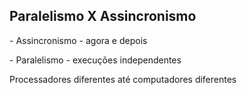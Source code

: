 ## Paralelismo X Assincronismo
 
<div class="section-left-align">
<p>- Assincronismo - agora e depois</p>
 
<p>- Paralelismo - execuções independentes</p>
 
</div>
<aside class="notes">
   Processadores diferentes até computadores diferentes
</aside>